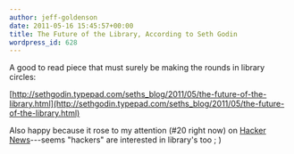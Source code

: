 ```yaml
---
author: jeff-goldenson
date: 2011-05-16 15:45:57+00:00
title: The Future of the Library, According to Seth Godin
wordpress_id: 628
---
```


A good to read piece that must surely be making the rounds in library circles:

[http://sethgodin.typepad.com/seths_blog/2011/05/the-future-of-the-library.html](http://sethgodin.typepad.com/seths_blog/2011/05/the-future-of-the-library.html)

Also happy because it rose to my attention (#20 right now) on [Hacker News](http://news.ycombinator.com/)---seems "hackers" are interested in library's too ; )
